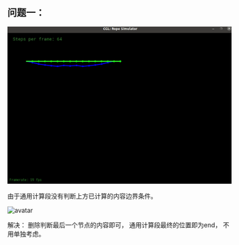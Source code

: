 ## 问题一：

![avatar](images/error1.gif)

由于通用计算段没有判断上方已计算的内容边界条件。

![avatar](images/q1.gif)

解决： 删除判断最后一个节点的内容即可， 通用计算段最终的位置即为end， 不用单独考虑。